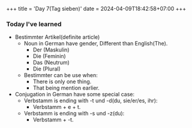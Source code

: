 +++
title = 'Day 7(Tag sieben)'
date = 2024-04-09T18:42:58+07:00
+++

### Today I've learned
- Bestimmter Artikel(definite article)
    - Noun in German have gender, Different than English(The).
        - Der (Maskulin)
        - Die (Feminin)
        - Das (Neutrum)
        - Die (Plural)
    - Bestimmter can be use when:
        - There is only one thing.
        - That being mention earlier.
- Conjugation in German have some special case:
    - Verbstamm is ending with -t und -d(du, sie/er/es, ihr):
        - Verbstamm + e + t.
    - Verbstamm is ending with -s und -z(du):
        - Verbstamm + -t.

